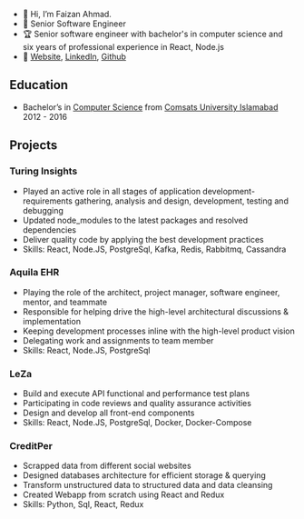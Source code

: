 - 👋 Hi, I’m Faizan Ahmad.
- 💼 Senior Software Engineer
- 🏆 Senior software engineer with bachelor's in computer science and six years of professional experience in React, Node.js
- 🔗 [Website](http://faizan-ahmad.com), [LinkedIn](https://www.linkedin.com/in/faizan-ahmad-009/), [Github](https://github.com/faizan0009)

## Education
* Bachelor’s in [Computer Science](https://www.comsats.edu.pk/AcademicPrograms.aspx) from [Comsats University Islamabad](https://www.comsats.edu.pk)  2012 - 2016

## Projects
### Turing Insights
  - Played an active role in all stages of application development- requirements gathering, analysis and design, development, testing and debugging
  - Updated node_modules to the latest packages and resolved dependencies
  - Deliver quality code by applying the best development practices
  - Skills: React, Node.JS, PostgreSql, Kafka, Redis, Rabbitmq, Cassandra

### Aquila EHR
  - Playing the role of the architect, project manager, software engineer, mentor, and teammate
  - Responsible for helping drive the high-level architectural discussions & implementation
  - Keeping development processes inline with the high-level product vision
  - Delegating work and assignments to team member
  - Skills: React, Node.JS, PostgreSql
  
### LeZa
  - Build and execute API functional and performance test plans
  - Participating in code reviews and quality assurance activities
  - Design and develop all front-end components
  - Skills: React, Node.JS, PostgreSql, Docker, Docker-Compose

### CreditPer
  - Scrapped data from different social websites
  - Designed databases architecture for efficient storage & querying
  - Transform unstructured data to structured data and data cleansing
  - Created Webapp from scratch using React and Redux
  - Skills: Python, Sql, React, Redux
